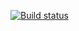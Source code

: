 [![Build status](https://ci.appveyor.com/api/projects/status/0vvnhvr88allolx6/branch/main?svg=true)](https://ci.appveyor.com/project/mioamio/patterns-wu4w4/branch/main)
